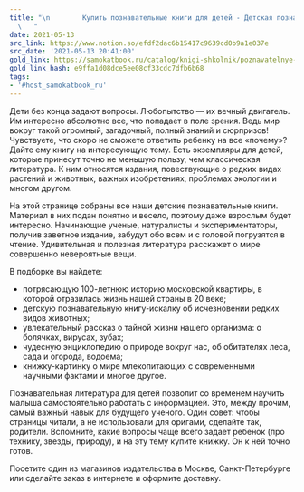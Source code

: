 ```yaml
---
title: "\n        Купить познавательные книги для детей - Детская познавательная литература
  \   "
date: 2021-05-13
src_link: https://www.notion.so/efdf2dac6b15417c9639cd0b9a1e037e
src_date: '2021-05-13 20:41:00'
gold_link: https://samokatbook.ru/catalog/knigi-shkolnik/poznavatelnye-knigi-deti/
gold_link_hash: e9ffa1d08dce5ee08cf33cdc7dfb6b68
tags:
- '#host_samokatbook_ru'
---
```



Дети без конца задают вопросы. Любопытство — их вечный двигатель. Им интересно абсолютно все, что попадает в поле зрения. Ведь мир вокруг такой огромный, загадочный, полный знаний и сюрпризов! Чувствуете, что скоро не сможете ответить ребенку на все «почему»? Дайте ему книгу на интересующую тему. Есть экземпляры для детей, которые принесут точно не меньшую пользу, чем классическая литература. К ним относятся издания, повествующие о редких видах растений и животных, важных изобретениях, проблемах экологии и многом другом.


На этой странице собраны все наши детские познавательные книги. Материал в них подан понятно и весело, поэтому даже взрослым будет интересно. Начинающие ученые, натуралисты и экспериментаторы, получив заветное издание, забудут обо всем и с головой погрузятся в чтение. Удивительная и полезная литература расскажет о мире совершенно невероятные вещи.


В подборке вы найдете:


* потрясающую 100-летнюю историю московской квартиры, в которой отразилась жизнь нашей страны в 20 веке;
* детскую познавательную книгу-искалку об исчезновении редких видов животных;
* увлекательный рассказ о тайной жизни нашего организма: о болячках, вирусах, зубах;
* чудесную энциклопедию о природе вокруг нас, об обитателях леса, сада и огорода, водоема;
* книжку-картинку о мире млекопитающих с современными научными фактами и многое другое.


Познавательная литература для детей позволит со временем научить малыша самостоятельно работать с информацией. Это, между прочим, самый важный навык для будущего ученого. Один совет: чтобы страницы читали, а не использовали для оригами, сделайте так, родители. Вспомните, какие вопросы чаще всего задает ребенок (про технику, звезды, природу), и на эту тему купите книжку. Он к ней точно готов.


Посетите один из магазинов издательства в Москве, Санкт-Петербурге или сделайте заказ в интернете и оформите доставку.